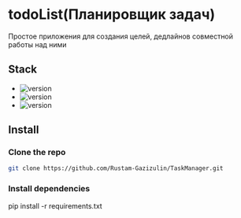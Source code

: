 # todoList(Планировщик задач)
Простое приложения для создания целей, дедлайнов совместной работы над ними

## Stack

* ![version](https://img.shields.io/badge/Python-v3.10.6-informational/?style=for-the-badge&logo=Python)
* ![version](https://img.shields.io/badge/Django-v4.1.3-informational/?style=for-the-badge&logo=Django)
* ![version](https://img.shields.io/badge/Postgresql-v15.0-informational/?style=for-the-badge&logo=Postgresql)


## Install

### Clone the repo

```sh
git clone https://github.com/Rustam-Gazizulin/TaskManager.git
```

### Install dependencies


pip install -r requirements.txt
